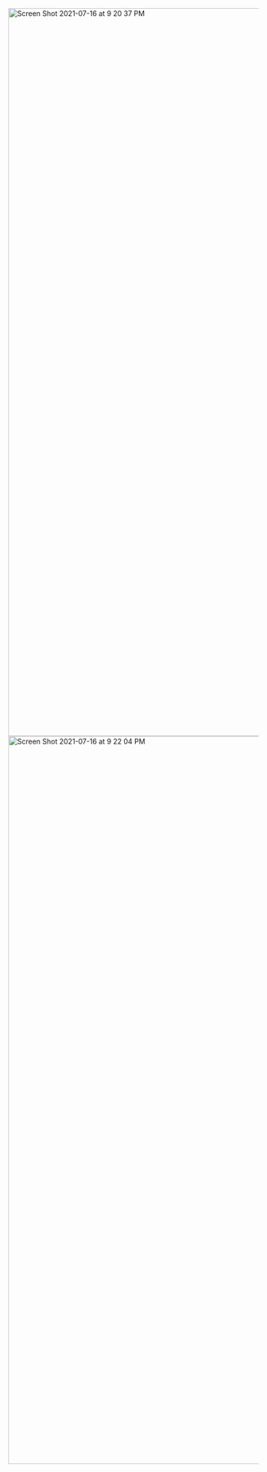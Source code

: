 <img width="1463" alt="Screen Shot 2021-07-16 at 9 20 37 PM" src="https://user-images.githubusercontent.com/70181621/125946725-7ca06dad-f65f-4b73-9a94-b7798032f48b.png">
<img width="1463" alt="Screen Shot 2021-07-16 at 9 22 04 PM" src="https://user-images.githubusercontent.com/70181621/125946742-f24ee775-8432-42c3-9c37-911806b34d9b.png">

